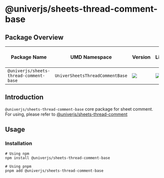 # @univerjs/sheets-thread-comment-base

## Package Overview

| Package Name | UMD Namespace | Version | License | Downloads | Contains CSS | Contains i18n locales |
| --- | --- | --- | --- | --- | :---: | :---: |
| `@univerjs/sheets-thread-comment-base` | `UniverSheetsThreadCommentBase` | [![][npm-version-shield]][npm-version-link] | ![][npm-license-shield] | ![][npm-downloads-shield] | ❌ | ❌ |

## Introduction

`@univerjs/sheets-thread-comment-base` core package for sheet comment. For using, please refer to [@univerjs/sheets-thread-comment](../sheets-thread-comment/README.md)

## Usage

### Installation

```shell
# Using npm
npm install @univerjs/sheets-thread-comment-base

# Using pnpm
pnpm add @univerjs/sheets-thread-comment-base
```

<!-- Links -->
[npm-version-shield]: https://img.shields.io/npm/v/@univerjs/sheets-thread-comment-base?style=flat-square
[npm-version-link]: https://npmjs.com/package/@univerjs/sheets-thread-comment-base
[npm-license-shield]: https://img.shields.io/npm/l/@univerjs/sheets-thread-comment-base?style=flat-square
[npm-downloads-shield]: https://img.shields.io/npm/dm/@univerjs/sheets-thread-comment-base?style=flat-square
